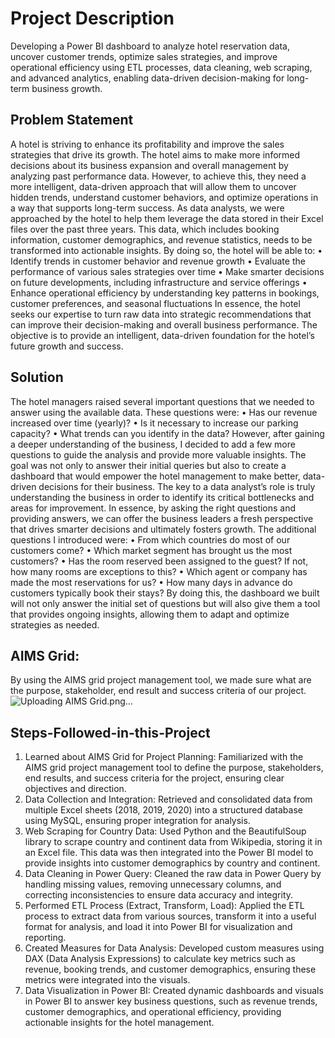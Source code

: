 # Project Description 
Developing a Power BI dashboard to analyze hotel reservation data, uncover customer trends, optimize sales strategies, and improve operational efficiency using ETL processes, data cleaning, web scraping, and advanced analytics, enabling data-driven decision-making for long-term business growth.

## Problem Statement
A hotel is striving to enhance its profitability and improve the sales strategies that drive its growth. The hotel aims to make more informed decisions about its business expansion and overall management by analyzing past performance data. However, to achieve this, they need a more intelligent, data-driven approach that will allow them to uncover hidden trends, understand customer behaviors, and optimize operations in a way that supports long-term success.
As data analysts, we were approached by the hotel to help them leverage the data stored in their Excel files over the past three years. This data, which includes booking information, customer demographics, and revenue statistics, needs to be transformed into actionable insights. By doing so, the hotel will be able to:
•	Identify trends in customer behavior and revenue growth
•	Evaluate the performance of various sales strategies over time
•	Make smarter decisions on future developments, including infrastructure and service offerings
•	Enhance operational efficiency by understanding key patterns in bookings, customer preferences, and seasonal fluctuations
In essence, the hotel seeks our expertise to turn raw data into strategic recommendations that can improve their decision-making and overall business performance. The objective is to provide an intelligent, data-driven foundation for the hotel’s future growth and success.

## Solution
The hotel managers raised several important questions that we needed to answer using the available data. These questions were:
•	Has our revenue increased over time (yearly)?
•	Is it necessary to increase our parking capacity?
•	What trends can you identify in the data?
However, after gaining a deeper understanding of the business, I decided to add a few more questions to guide the analysis and provide more valuable insights. The goal was not only to answer their initial queries but also to create a dashboard that would empower the hotel management to make better, data-driven decisions for their business.
The key to a data analyst’s role is truly understanding the business in order to identify its critical bottlenecks and areas for improvement. In essence, by asking the right questions and providing answers, we can offer the business leaders a fresh perspective that drives smarter decisions and ultimately fosters growth.
The additional questions I introduced were:
•	From which countries do most of our customers come?
•	Which market segment has brought us the most customers?
•	Has the room reserved been assigned to the guest? If not, how many rooms are exceptions to this?
•	Which agent or company has made the most reservations for us?
•	How many days in advance do customers typically book their stays?
By doing this, the dashboard we built will not only answer the initial set of questions but will also give them a tool that provides ongoing insights, allowing them to adapt and optimize strategies as needed.

 

## AIMS Grid:
By using the AIMS grid project management tool, we made sure what are the purpose, stakeholder, end result and success criteria of our project.
![Uploading AIMS Grid.png…]()




## Steps-Followed-in-this-Project
1.	Learned about AIMS Grid for Project Planning:
Familiarized with the AIMS grid project management tool to define the purpose, stakeholders, end results, and success criteria for the project, ensuring clear objectives and direction.
2.	Data Collection and Integration:
Retrieved and consolidated data from multiple Excel sheets (2018, 2019, 2020) into a structured database using MySQL, ensuring proper integration for analysis.
3.	Web Scraping for Country Data:
Used Python and the BeautifulSoup library to scrape country and continent data from Wikipedia, storing it in an Excel file. This data was then integrated into the Power BI model to provide insights into customer demographics by country and continent.
4.	Data Cleaning in Power Query:
Cleaned the raw data in Power Query by handling missing values, removing unnecessary columns, and correcting inconsistencies to ensure data accuracy and integrity.
5.	Performed ETL Process (Extract, Transform, Load):
Applied the ETL process to extract data from various sources, transform it into a useful format for analysis, and load it into Power BI for visualization and reporting.
6.	Created Measures for Data Analysis:
Developed custom measures using DAX (Data Analysis Expressions) to calculate key metrics such as revenue, booking trends, and customer demographics, ensuring these metrics were integrated into the visuals.
7.	Data Visualization in Power BI:
Created dynamic dashboards and visuals in Power BI to answer key business questions, such as revenue trends, customer demographics, and operational efficiency, providing actionable insights for the hotel management.

